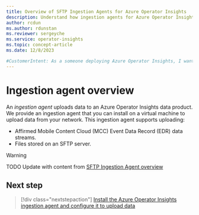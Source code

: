 ```yaml
---
title: Overview of SFTP Ingestion Agents for Azure Operator Insights
description: Understand how ingestion agents for Azure Operator Insights collect and upload data about your network to Azure
author: rcdun
ms.author: rdunstan
ms.reviewer: sergeyche
ms.service: operator-insights
ms.topic: concept-article
ms.date: 12/8/2023

#CustomerIntent: As a someone deploying Azure Operator Insights, I want to understand how ingestion agents work so that I can set one up and configure it for my network.
---
```


# Ingestion agent overview

An _ingestion agent_ uploads data to an Azure Operator Insights data product. We provide an ingestion agent that you can install on a virtual machine to upload data from your network. This ingestion agent supports uploading:

- Affirmed Mobile Content Cloud (MCC) Event Data Record (EDR) data streams.
- Files stored on an SFTP server.

> [!WARNING]
> TODO Update with content from [SFTP Ingestion Agent overview](sftp-agent-overview.md)

## Next step

> [!div class="nextstepaction"]
> [Install the Azure Operator Insights ingestion agent and configure it to upload data](set-up-ingestion-agent.md)